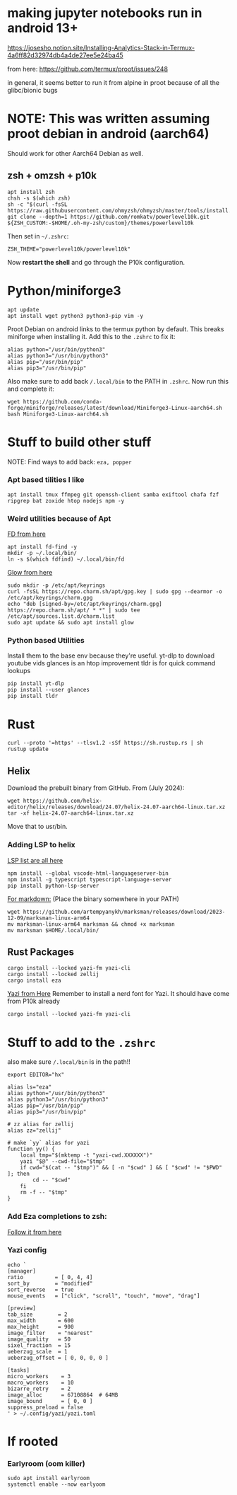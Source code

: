 

# making jupyter notebooks run in android 13+
https://josesho.notion.site/Installing-Analytics-Stack-in-Termux-4a6ff82d32974db4a4de27ee5e24ba45

from here: 
https://github.com/termux/proot/issues/248

in general, it seems better to run it from alpine in proot because of all the glibc/bionic bugs

# NOTE: This was written assuming proot debian in android (aarch64)
Should work for other Aarch64 Debian as well.

## zsh + omzsh + p10k
```
apt install zsh
chsh -s $(which zsh)
sh -c "$(curl -fsSL https://raw.githubusercontent.com/ohmyzsh/ohmyzsh/master/tools/install.sh)"
git clone --depth=1 https://github.com/romkatv/powerlevel10k.git ${ZSH_CUSTOM:-$HOME/.oh-my-zsh/custom}/themes/powerlevel10k
```

Then set in `~/.zshrc`:
```
ZSH_THEME="powerlevel10k/powerlevel10k"
```

Now **restart the shell** and go through the P10k configuration.

# Python/miniforge3

```
apt update
apt install wget python3 python3-pip vim -y
```
Proot Debian on android links to the termux python by default. This breaks miniforge when installing it.
Add this to the `.zshrc` to fix it:
```
alias python="/usr/bin/python3"
alias python3="/usr/bin/python3"
alias pip="/usr/bin/pip"
alias pip3="/usr/bin/pip"
```
Also make sure to add back `/.local/bin` to the PATH in `.zshrc`. Now run this and complete it:

```
wget https://github.com/conda-forge/miniforge/releases/latest/download/Miniforge3-Linux-aarch64.sh
bash Miniforge3-Linux-aarch64.sh
```

# Stuff to build other stuff

NOTE: Find ways to add back: `eza, popper`

### Apt based tilities I like
```
apt install tmux ffmpeg git openssh-client samba exiftool chafa fzf ripgrep bat zoxide htop nodejs npm -y
```

### Weird utilities because of Apt

[FD from here](https://github.com/sharkdp/fd?tab=readme-ov-file#installation)
```
apt install fd-find -y
mkdir -p ~/.local/bin/
ln -s $(which fdfind) ~/.local/bin/fd
```
[Glow from here](https://github.com/charmbracelet/glow)
```
sudo mkdir -p /etc/apt/keyrings
curl -fsSL https://repo.charm.sh/apt/gpg.key | sudo gpg --dearmor -o /etc/apt/keyrings/charm.gpg
echo "deb [signed-by=/etc/apt/keyrings/charm.gpg] https://repo.charm.sh/apt/ * *" | sudo tee /etc/apt/sources.list.d/charm.list
sudo apt update && sudo apt install glow
```
### Python based Utilities
Install them to the base env because they're useful.
yt-dlp to download youtube vids
glances is an htop improvement
tldr is for quick command lookups
```
pip install yt-dlp
pip install --user glances
pip install tldr
```

# Rust
```
curl --proto '=https' --tlsv1.2 -sSf https://sh.rustup.rs | sh
rustup update
```

## Helix
Download the prebuilt binary from GitHub.
From (July 2024):
```
wget https://github.com/helix-editor/helix/releases/download/24.07/helix-24.07-aarch64-linux.tar.xz
tar -xf helix-24.07-aarch64-linux.tar.xz
```
Move that to usr/bin.
### Adding LSP to helix
[LSP list are all here](https://github.com/helix-editor/helix/wiki/Language-Server-Configurations)
```
npm install --global vscode-html-languageserver-bin
npm install -g typescript typescript-language-server
pip install python-lsp-server
```
[For markdown:](https://github.com/artempyanykh/marksman/blob/main/docs/install.md)
(Place the binary somewhere in your PATH)
```
wget https://github.com/artempyanykh/marksman/releases/download/2023-12-09/marksman-linux-arm64
mv marksman-linux-arm64 marksman && chmod +x marksman
mv marksman $HOME/.local/bin/
```

## Rust Packages
```
cargo install --locked yazi-fm yazi-cli
cargo install --locked zellij
cargo install eza
```
[Yazi from Here](https://yazi-rs.github.io/docs/installation#official-binaries)
Remember to install a nerd font for Yazi. It should have come from P10k already
```
cargo install --locked yazi-fm yazi-cli
```

# Stuff to add to the `.zshrc`
also make sure `/.local/bin` is in the path!!
```
export EDITOR="hx"

alias ls="eza"
alias python="/usr/bin/python3"
alias python3="/usr/bin/python3"
alias pip="/usr/bin/pip"
alias pip3="/usr/bin/pip"

# zz alias for zellij
alias zz="zellij"

# make `yy` alias for yazi
function yy() {
	local tmp="$(mktemp -t "yazi-cwd.XXXXXX")"
	yazi "$@" --cwd-file="$tmp"
	if cwd="$(cat -- "$tmp")" && [ -n "$cwd" ] && [ "$cwd" != "$PWD" ]; then
		cd -- "$cwd"
	fi
	rm -f -- "$tmp"
}
```

### Add Eza completions to zsh:
[Follow it from here](https://github.com/eza-community/eza/blob/main/INSTALL.md#completions)



### Yazi  config
```
echo `
[manager]
ratio          = [ 0, 4, 4]
sort_by        = "modified"
sort_reverse   = true
mouse_events   = ["click", "scroll", "touch", "move", "drag"]

[preview]
tab_size        = 2
max_width       = 600
max_height      = 900
image_filter    = "nearest"
image_quality   = 50
sixel_fraction  = 15
ueberzug_scale  = 1
ueberzug_offset = [ 0, 0, 0, 0 ]

[tasks]
micro_workers    = 3
macro_workers    = 10
bizarre_retry    = 2
image_alloc      = 67108864  # 64MB
image_bound      = [ 0, 0 ]
suppress_preload = false
' > ~/.config/yazi/yazi.toml
```

# If rooted
### Earlyroom (oom killer)
```
sudo apt install earlyroom
systemctl enable --now earlyoom 
```

